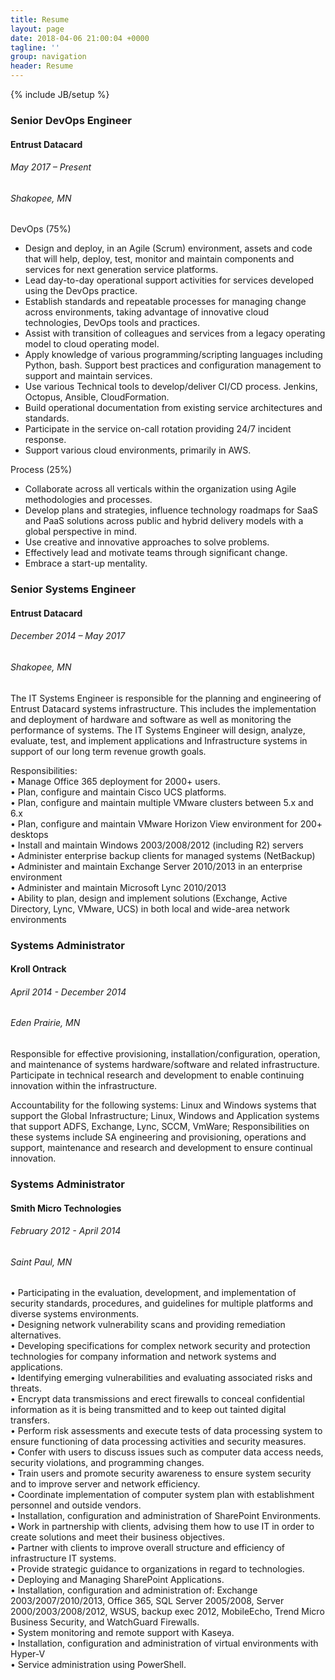 ```yaml
---
title: Resume
layout: page
date: 2018-04-06 21:00:04 +0000
tagline: ''
group: navigation
header: Resume
---
```

{% include JB/setup %}

### Senior DevOps Engineer

#### Entrust Datacard   

###### May 2017 – Present   

###### Shakopee, MN   

   
 DevOps (75%)  
  
- Design and deploy,  in an Agile (Scrum) environment, assets and code that will help, deploy,  test, monitor and maintain components and services for next generation  service platforms.  
- Lead day-to-day operational support activities for services developed using the DevOps practice.  
-  Establish standards and repeatable processes for managing change across  environments, taking advantage of innovative cloud technologies, DevOps  tools and practices.  
- Assist with transition of colleagues and services from a legacy operating model to cloud operating model.  
-  Apply knowledge of various programming/scripting languages including  Python, bash.  Support best practices and configuration management to  support and maintain services.  
- Use various Technical tools to develop/deliver CI/CD process. Jenkins, Octopus, Ansible, CloudFormation.  
- Build operational documentation from existing service architectures and standards.  
- Participate in the service on-call rotation providing 24/7 incident response.  
- Support various cloud environments, primarily in AWS.  
  
Process (25%)  
  
- Collaborate across all verticals within the organization using Agile methodologies and processes.  
-  Develop plans and strategies, influence technology roadmaps for SaaS  and PaaS solutions across public and hybrid delivery models with a  global perspective in mind.  
- Use creative and innovative approaches to solve problems.  
- Effectively lead and motivate teams through significant change.  
- Embrace a start-up mentality. 

### Senior Systems Engineer

#### Entrust Datacard   

###### December 2014 – May 2017   

###### Shakopee, MN   

   
The IT Systems Engineer is responsible  for the planning and engineering of Entrust Datacard systems  infrastructure. This includes the implementation and deployment of  hardware and software as well as monitoring the performance of systems.  The IT Systems Engineer will design, analyze, evaluate, test, and  implement applications and Infrastructure systems in support of our long  term revenue growth goals.   
  
Responsibilities:   
• Manage Office 365 deployment for 2000+ users.  
• Plan, configure and maintain Cisco UCS platforms.  
• Plan, configure and maintain multiple VMware clusters between 5.x and 6.x  
• Plan, configure and maintain VMware Horizon View environment for 200+ desktops  
• Install and maintain Windows 2003/2008/2012 (including R2) servers   
• Administer enterprise backup clients for managed systems (NetBackup)   
• Administer and maintain Exchange Server 2010/2013 in an enterprise environment   
• Administer and maintain Microsoft Lync 2010/2013   
•  Ability to plan, design and implement solutions (Exchange, Active  Directory, Lync, VMware, UCS) in both local and wide-area network  environments

### Systems Administrator

#### Kroll Ontrack

###### April 2014 - December 2014

###### Eden Prairie, MN   

Responsible for effective provisioning,  installation/configuration, operation, and maintenance of systems  hardware/software and related infrastructure. Participate in technical  research and development to enable continuing innovation within the  infrastructure.  
  
Accountability for the following systems: Linux  and Windows systems that support the Global Infrastructure; Linux,  Windows and Application systems that support ADFS, Exchange, Lync, SCCM,  VmWare; Responsibilities on these systems include SA engineering and  provisioning, operations and support, maintenance and research and  development to ensure continual innovation.

### Systems Administrator

#### Smith Micro Technologies

###### February 2012 - April 2014

###### Saint Paul, MN   

•	Participating in the evaluation,  development, and implementation of security standards, procedures, and  guidelines for multiple platforms and diverse systems environments.  
•	Designing network vulnerability scans and providing remediation alternatives.  
• 	Developing specifications for complex network security and protection  technologies for company information and network systems and  applications.  
•	Identifying emerging vulnerabilities and evaluating associated risks and threats.  
• 	Encrypt data transmissions and erect firewalls to conceal confidential  information as it is being transmitted and to keep out tainted digital  transfers.  
•	Perform risk assessments and execute tests of data  processing system to ensure functioning of data processing activities  and security measures.  
•	Confer with users to discuss issues such as computer data access needs, security violations, and programming changes.  
•	Train users and promote security awareness to ensure system security and to improve server and network efficiency.  
•	Coordinate implementation of computer system plan with establishment personnel and outside vendors.  
•	Installation, configuration and administration of SharePoint Environments.  
•	Work in partnership with clients, advising them how to use IT in order to create solutions and meet their business objectives.  
•	Partner with clients to improve overall structure and efficiency of infrastructure IT systems.  
•	Provide strategic guidance to organizations in regard to technologies.  
•	Deploying and Managing SharePoint Applications.  
• 	Installation, configuration and administration of: Exchange  2003/2007/2010/2013, Office 365, SQL Server 2005/2008, Server  2000/2003/2008/2012, WSUS, backup exec 2012, MobileEcho, Trend Micro  Business Security, and WatchGuard Firewalls.  
•	System monitoring and remote support with Kaseya.  
•	Installation, configuration and administration of virtual environments with Hyper-V  
•	Service administration using PowerShell. 